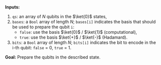 **Inputs:**

1. `qs`: an array of $N$ qubits in the $\ket{0}$ states,
2. `bases`: a `Bool` array of length $N$; 
    `bases[i]` indicates the basis that should be used to prepare the qubit `i`:
    * `false`: use the basis $\ket{0}$ / $\ket{1}$ (computational),
    * `true`: use the basis $\ket{+}$ / $\ket{-}$ (Hadamard).
3. `bits`: a `Bool` array of length $N$;
    `bits[i]` indicates the bit to encode in the i-th qubit: `false` = 0, `true` = 1.

**Goal:**  Prepare the qubits in the described state.
